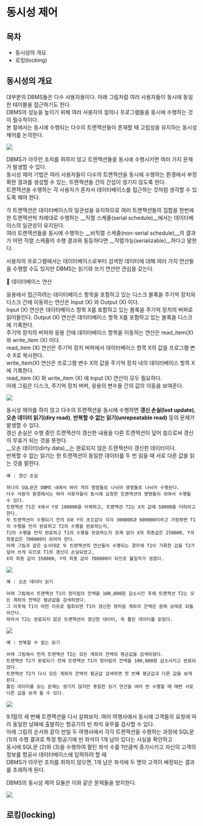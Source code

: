 # 동시성 제어



## 목차

- 동시성의 개요
- 로킹(locking)



## 동시성의 개요

대부분의 DBMS들은 다수 사용자용이다. 아래 그림처럼 여러 사용자들이 동시에 동일한 테이블을 접근하기도 한다.  
DBMS의 성능을 높이기 위해 여러 사용자의 질의나 프로그램들을 동시에 수행하는 것이 필수적이다.  
본 절에서는 동시에 수행되는 다수의 트랜잭션들이 존재할 때 고립성을 유지하는 동시성 제어를 논의한다.

![](./image/9-2/ex1.jpg)

DBMS가 아무런 조치를 취하지 않고 트랜잭션들을 동시에 수행시키면 여러 가지 문제가 발생할 수 있다.  
동시성 제어 기법은 여러 사용자들이 다수의 트랜잭션을 동시에 수행하는 환경에서 부정확한 결과를 생성할 수 있는, 트랜잭션들 간의 간섭이 생기지 않도록 한다.  
트랜잭션을 수행하는 각 사용자가 혼자서 데이터베이스를 접근하는 것처럼 생각할 수 있도록 해야 한다.

각 트랜잭션은 데이터베이스의 일관성을 유지하므로 여러 트랜잭션들의 집합을 한번에 한 트랜잭션씩 차례대로 수행하는 __직렬 스케줄(serial schedule)__에서는 데이터베이스의 일관성이 유지된다.  
여러 트랜잭션들을 동시에 수행하는 __비직렬 스케줄(non-serial schedule)__의 결과가 어떤 직렬 스케줄의 수행 결과와 동등하다면 __직렬가능(serializable)__하다고 말한다.

사용자의 프로그램에서는 데이터베이스로부터 검색한 데이터에 대해 여러 가지 연산들을 수행할 수도 있지만 DBMS는 읽기와 쓰기 연산만 관심을 갖는다.

:large_blue_circle: 데이터베이스 연산

응용에서 접근하려는 데이터베이스 항목을 포함하고 있는 디스크 블록을 주기억 장치와 디스크 간에 이동하는 연산은 Input (X) 와 Output (X) 이다.  
Input (X) 연산은 데이터베이스 항목 X를 포함하고 있는 블록을 주기억 장치의 버퍼로 읽어들인다. Output (X) 연산은 데이터베이스 항목 X를 포함하고 있는 블록을 디스크에 기록한다.  
주기억 장치의 버퍼와 응용 간에 데이터베이스 항목을 이동하는 연산은 read_item(X)와 write_item (X) 이다.  
read_item (X) 연산은 주기억 장치 버퍼에서 데이터베이스 항목 X의 값을 프로그램 변수 X로 복사한다.  
write_item(X) 연산은 프로그램 변수 X의 값을 주기억 장치 내의 데이터베이스 항목 X에 기록한다.  
read_item (X) 와 write_item (X) 에 Input (X) 연산이 모두 필요하다.  
아래 그림은 디스크, 주기억 장치 버퍼, 응용의 변수들 간의 값의 이동을 보여준다.

![](./image/9-2/ex2.jpg)

동시성 제어를  하지 않고 다수의 트랜잭션을 동시에 수행하면 __갱신 손실(lost update)__, __오손 데이터 읽기(diry read)__, __반복할 수 없는 읽기(unrepeatable read)__ 등의 문제가 발생할 수 있다.  
갱신 손실은 수행 중인 트랜잭션이 갱신한 내용을 다른 트랜잭션이 덮어 씀으로써 갱신이 무효가 되는 것을 뜻한다.  
__오손 데이터(dirty data)__는 완료되지 않은 트랜잭션이 갱신한 데이터이다.  
반복할 수 없는 읽기는 한 트랜잭션이 동일한 데이터를 두 번 읽을 때 서로 다른 값을 읽는 것을 말한다.

```
예 : 갱신 손실

하나의 SQL문은 DBMS 내에서 여러 개의 명령들로 나뉘어 명령들로 나뉘어 수행된다.
다수 사용자 환경에서는 여러 사용자들이 동시에 요청한 트랜잭션의 명령들이 섞여서 수행될 수 있다.
트랜잭션 T1은 X에서 Y로 100000을 이체하고, 트랜잭션 T2는 X의 값에 50000을 더하려고 한다.
두 트랜잭션이 수행되기 전의 X와 Y의 초깃값이 각각 300000과 600000이라고 가정하면 T1의 수행을 먼저 완료하고 T2의 수행을 완료하는지,
T2의 수행을 먼저 완료하고 T1의 수행을 완료하는지 관계 없이 X의 최종값은 250000, Y의 최종값은 700000이 되어야 한다.
아래 그림과 같은 순서대로 두 트랜잭션의 연산들이 수행되는 경우에 T1이 기록한 값을 T2가 덮어 쓰게 되므로 T1의 갱신이 손실되었고,
X의 최종 값이 350000, Y의 최종 값이 700000이 되므로 불일치가 생겼다.
```

![](./image/9-2/ex3.jpg)



```
예 : 오손 데이터 읽기

아래 그림에서 트랜잭션 T1이 정미림의 잔액을 100,000원 감소시킨 후에 트랜잭션 T2는 모든 계좌의 잔액은 평균값을 검색하였다.
그 이후에 T1이 어떤 이유로 철회되면 T1이 갱신한 정미림 계좌의 잔액은 원래 상태로 되돌아간다.  
따라서 T2는 완료되지 않은 트랜잭션이 갱신한 데이터, 즉 틀린 데이터를 읽었다.
```

![](./image/9-2/ex4.jpg)

```
예 : 반복할 수 없는 읽기

아래 그림에서 먼저 트랜잭션 T2는 모든 계좌의 잔액의 평균값을 검색하였다.
트랜잭션 T2가 완료되기 전에 트랜잭션 T1이 정미림의 잔액을 100,000원 감소시키고 완료되었다.
트랜잭션 T2가 다시 모든 계좌의 잔액의 평균값 검색하면 첫 번째 평균값과 다른 값을 보게 된다.
틀린 데이터를 읽는 문제는 생기지 않지만 동일한 읽기 연산을 여러 번 수행할 때 매번 서로 다른 값을 보게 될 수 있다.
```

![](./image/9-2/ex5.jpg)

9.1절의 세 번째 트랜잭션을 다시 살펴보자. 여러 여행사에서 동시에 고객들의 요청에 따라 동일한 날짜에 출발하는 항공기의 빈 좌석 유무를 검사할 수 있다.  
아래 그림의 순서와 같이 만일 두 여행사에서 각각 트랜잭션을 수행하는 과정에 SQL문 (1)의 수행 결과로 특정 항공기에 빈 좌석이 1개 남아 있다는 사실을 확인하고  
동시에 SQL문 (2)와 (3)을 수행하여 팔린 좌석 수를 1만큼씩 증가시키고 자신의 고객의 정보를 항공사 데이터베이스에 입력하려 할 때  
DBMS가 아무런 조치를 취하지 않으면, 1개 남은 좌석에 두 명의 고객이 배정되는 결과를 초래하게 된다.

DBMS의 동시성 제어 모듈은 이와 같은 문제들을 방지한다.

![](./image/9-2/ex6.jpg)



## 로킹(locking)

